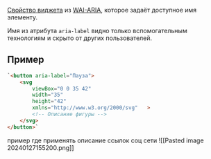 

[Свойство виджета](https://doka.guide/a11y/aria-attrs/#atributy-vidzhetov) из [WAI-ARIA](https://doka.guide/a11y/aria-intro/#specifikaciya), которое задаёт доступное имя элементу.

Имя из атрибута `aria-label` видно только вспомогательным технологиям и скрыто от других пользователей.

## Пример


```html
`<button aria-label="Пауза">   
	<svg     
		viewBox="0 0 35 42"     
		width="35"     
		height="42"     
		xmlns="http://www.w3.org/2000/svg"   >     
		<!-- Описание фигуры -->   
	</svg> 
</button>`
```

пример где применять описание ссылок соц сети
![[Pasted image 20240127155200.png]]